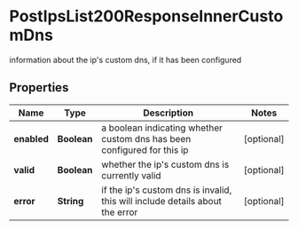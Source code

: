 

# PostIpsList200ResponseInnerCustomDns

information about the ip's custom dns, if it has been configured

## Properties

| Name | Type | Description | Notes |
|------------ | ------------- | ------------- | -------------|
|**enabled** | **Boolean** | a boolean indicating whether custom dns has been configured for this ip |  [optional] |
|**valid** | **Boolean** | whether the ip&#39;s custom dns is currently valid |  [optional] |
|**error** | **String** | if the ip&#39;s custom dns is invalid, this will include details about the error |  [optional] |



